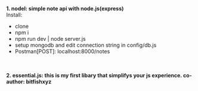 <b>1. nodel: simple note api with node.js(express)</b><br>
Install: 
* clone
* npm i
* npm run dev | node server.js
* setup mongodb and edit connection string in config/db.js 
* Postman[POST]: localhost:8000/notes

<br>
<br>
<b>2. essential.js: this is my first libary that simplifys your js experience.  co-author: bitfishxyz </b>
